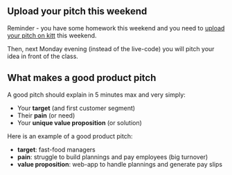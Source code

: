 ## Upload your pitch this weekend

Reminder - you have some homework this weekend and you need to [upload your pitch on kitt](http://kitt.lewagon.org/camps/<user.batch_slug>/products/pitches) this weekend.

Then, next Monday evening (instead of the live-code) you will pitch your idea in front of the class.

## What makes a good product pitch

A good pitch should explain in 5 minutes max and very simply:

- Your **target** (and first customer segment)
- Their **pain** (or need)
- Your **unique value proposition** (or solution)

Here is an example of a good product pitch:

- **target**: fast-food managers
- **pain**: struggle to build plannings and pay employees (big turnover)
- **value proposition**: web-app to handle plannings and generate pay slips
